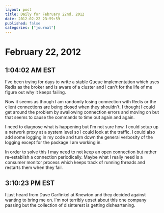 ```yaml
---
layout: post
title: Daily for February 22nd, 2012
date: 2012-02-22 23:59:59
published: false
categories: ["journal"]
---
```

 
# February 22, 2012

## 1:04:02 AM EST

I've been trying for days to write a stable Queue implementation which uses Redis as the broker and is aware of a cluster and I can't for the life of me figure out why it keeps failing. 

Now it seems as though I am randomly losing connection with Redis or the client connections are being closed when they shouldn't. I thought I could get around the problem by swallowing connection errors and moving on but that seems to cause the commands to time out again and again. 

I need to diagnose what is happening but I'm not sure how. I could setup up a network proxy at a system level so I could look at the traffic. I could also add some logging in my code and turn down the general verbosity of the logging except for the package I am working in. 

In order to solve this I may need to not keep an open connection but rather re-establish a connection periodically. Maybe what I really need is a consumer monitor process which keeps track of running threads and restarts them when they fail. 

## 3:10:23 PM EST

I just heard from Dave Garfinkel at Knewton and they decided against wanting to bring me on. I'm not terribly upset about this one company passing but the collection of disinterest is getting disheartening.